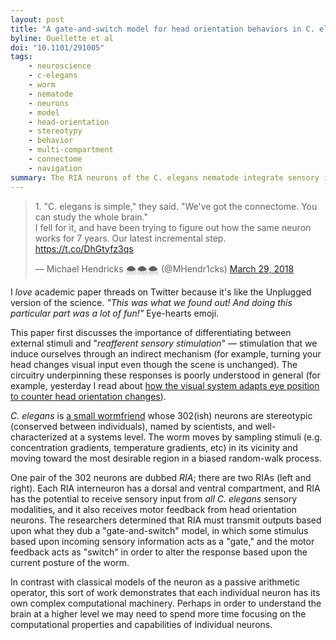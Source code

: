 ```yaml
---
layout: post
title: "A gate-and-switch model for head orientation behaviors in C. elegans"
byline: Ouellette et al
doi: "10.1101/291005"
tags:
    - neuroscience
    - c-elegans
    - worm
    - nematode
    - neurons
    - model
    - head-orientation
    - stereotypy
    - behavior
    - multi-compartment
    - connectome
    - navigation
summary: The RIA neurons of the C. elegans nematode integrate sensory inputs with motor feedback in order to generate complex posture-dependent behaviors.
---
```


<blockquote class="twitter-tweet" data-lang="en"><p lang="en" dir="ltr">1. &quot;C. elegans is simple,&quot; they said. &quot;We&#39;ve got the connectome. You can study the whole brain.&quot;<br>I fell for it, and have been trying to figure out how the same neuron works for 7 years. Our latest incremental step. <a href="https://t.co/DhGtyfz3qs">https://t.co/DhGtyfz3qs</a></p>&mdash; Michael Hendricks 🌨️🌨️🌨️ (@MHendr1cks) <a href="https://twitter.com/MHendr1cks/status/979453010370842625?ref_src=twsrc%5Etfw">March 29, 2018</a></blockquote>
<script async src="https://platform.twitter.com/widgets.js" charset="utf-8"></script>

I _love_ academic paper threads on Twitter because it's like the Unplugged version of the science. _"This was what we found out! And doing this particular part was a lot of fun!"_ Eye-hearts emoji.

This paper first discusses the importance of differentiating between external stimuli and "_reafferent sensory stimulation_" — stimulation that we induce ourselves through an indirect mechanism (for example, turning your head changes visual input even though the scene is unchanged). The circuitry underpinning these responses is poorly understood in general (for example, yesterday I read about [how the visual system adapts eye position to counter head orientation changes](http://blog.jordan.matelsky.com/365papers/225/)).

_C. elegans_ is [a small wormfriend](http://browser.openworm.org/#nav=0.1,-1.68,7.14) whose 302(ish) neurons are stereotypic (conserved between individuals), named by scientists, and well-characterized at a systems level. The worm moves by sampling stimuli (e.g. concentration gradients, temperature gradients, etc) in its vicinity and moving toward the most desirable region in a biased random-walk process.

One pair of the 302 neurons are dubbed _RIA_; there are two RIAs (left and right). Each RIA interneuron has a dorsal and ventral compartment, and RIA has the potential to receive sensory input from _all_ _C. elegans_ sensory modalities, and it also receives motor feedback from head orientation neurons. The researchers determined that RIA must transmit outputs based upon what they dub a "gate-and-switch" model, in which some stimulus based upon incoming sensory information acts as a "gate," and the motor feedback acts as "switch" in order to alter the response based upon the current posture of the worm.

In contrast with classical models of the neuron as a passive arithmetic operator, this sort of work demonstrates that each individual neuron has its own complex computational machinery. Perhaps in order to understand the brain at a higher level we may need to spend more time focusing on the computational properties and capabilities of individual neurons.
